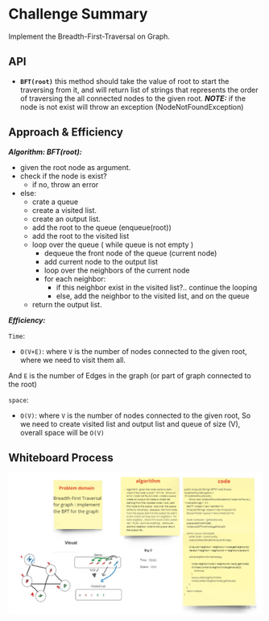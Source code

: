 # Challenge Summary

Implement the Breadth-First-Traversal on Graph.



## API

* **`BFT(root)`** this method should take the value of root to start the traversing from it, and will return list of strings that represents the order of traversing the all connected nodes to the given root.
  ***NOTE:*** if the node is not exist will throw an exception (NodeNotFoundException)


## Approach & Efficiency

***Algorithm: BFT(root):***

* given the root node as argument.
* check if the node is exist?
    * if no, throw an error
* else:
    * crate a queue
    * create a visited list.
    * create an output list.
    * add the root to the queue (enqueue(root))
    * add the root to the visited list
    * loop over the queue ( while queue is not empty )
        * dequeue the front node of the queue (current node)
        * add current node to the output list
        * loop over the neighbors of the current node
        * for each neighbor:
            * if this neighbor exist in the visited list?.. continue the looping
            * else, add the neighbor to the visited list, and on the queue
    * return the output list.


***Efficiency:***

`Time`:

* `O(V+E)`:
  where `V` is the number of nodes connected to the given root, where we need to visit them all.

And `E` is the number of Edges in the graph (or part of graph connected to the root)

`space`:

* `O(V)`:
  where `V` is the number of nodes connected to the given root, So we need to create visited list and output list and queue of size (V), overall space will be `O(V)`




## Whiteboard Process
![graph](graph.jpg)